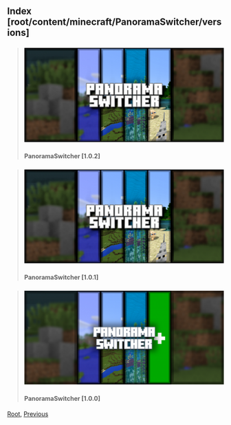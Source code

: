 
## Index [root/content/minecraft/PanoramaSwitcher/versions]
> ### [![PanoramaSwitcher](./102/upload/panorama-switcher_1.png)](./102)
> #### PanoramaSwitcher [1.0.2]

> ### [![PanoramaSwitcher](./101/upload/panorama-switcher_1.png)](./101)
> #### PanoramaSwitcher [1.0.1]

> ### [![PanoramaSwitcher](./100/upload/panorama-switcher_1.png)](./100)
> #### PanoramaSwitcher [1.0.0]

[Root](/), [Previous](./)
<head><style>blockquote>* h5 { line-height:0!important } body { background:url(/assets/images/minecraft_bg.png)!important; background-repeat: no-repeat!important; background-size:cover!important; background-position-x:center!important; } </style></head>
